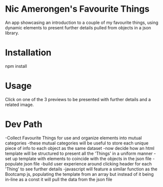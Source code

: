 # Nic Amerongen's Favourite Things
An app showcasing an introduction to a couple of my favourite things, using dynamic elements to present further details pulled from objects in a json library.

# Installation
npm install

# Usage
Click on one of the 3 previews to be presented with further details and a related image.

# Dev Path
-Collect Favourite Things for use and organize elements into mutual categories 
-these mutual categories will be useful to store each unique piece of info to each object as the same dataset
-now decide how an html template will be structured to present all the 'Things' in a uniform manner 
-set up template with elements to coincide with the objects in the json file
-populate json file
-build user experience around clicking header for each 'Thing' to see further details
-javascript will feature a similar function as the Bootcamp js, populating the template from an array but instead of it being in-line as a const it will pull the data from the json file